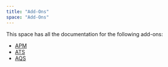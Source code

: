 ```yaml
---
title: "Add-Ons"
space: "Add-Ons"
---
```


This space has all the documentation for the following add-ons:

* [APM](APM/index)
* [ATS](ATS/index)
* [AQS](AQS/index)